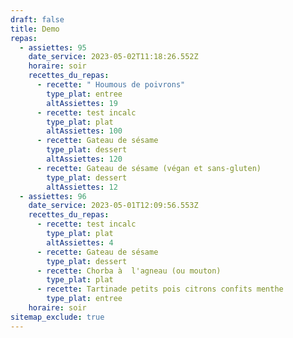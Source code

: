 ```yaml
---
draft: false
title: Demo
repas:
  - assiettes: 95
    date_service: 2023-05-02T11:18:26.552Z
    horaire: soir
    recettes_du_repas:
      - recette: " Houmous de poivrons"
        type_plat: entree
        altAssiettes: 19
      - recette: test incalc
        type_plat: plat
        altAssiettes: 100
      - recette: Gateau de sésame
        type_plat: dessert
        altAssiettes: 120
      - recette: Gateau de sésame (végan et sans-gluten)
        type_plat: dessert
        altAssiettes: 12
  - assiettes: 96
    date_service: 2023-05-01T12:09:56.553Z
    recettes_du_repas:
      - recette: test incalc
        type_plat: plat
        altAssiettes: 4
      - recette: Gateau de sésame
        type_plat: dessert
      - recette: Chorba à  l'agneau (ou mouton)
        type_plat: plat
      - recette: Tartinade petits pois citrons confits menthe
        type_plat: entree
    horaire: soir
sitemap_exclude: true
---
```

